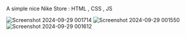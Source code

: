 A simple nice Nike Store : HTML , CSS , JS

![Screenshot 2024-09-29 001714](https://github.com/user-attachments/assets/b5b9c965-a4c2-4088-9413-ab28baf958e1)
![Screenshot 2024-09-29 001550](https://github.com/user-attachments/assets/79dc81b0-d724-4482-ab7c-9bca18e904da)
![Screenshot 2024-09-29 001612](https://github.com/user-attachments/assets/faa28501-298f-40f5-8e7f-f2034d7c0b99)
